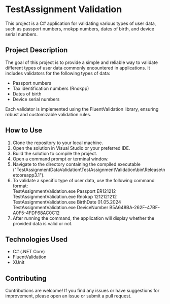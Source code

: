 # TestAssignment Validation

This project is a C# application for validating various types of user data, such as passport numbers, rnokpp numbers, dates of birth, and device serial numbers.

## Project Description

The goal of this project is to provide a simple and reliable way to validate different types of user data commonly encountered in applications. It includes validators for the following types of data:

- Passport numbers
- Tax identification numbers (Rnokpp)
- Dates of birth
- Device serial numbers

Each validator is implemented using the FluentValidation library, ensuring robust and customizable validation rules.

## How to Use

1. Clone the repository to your local machine.
2. Open the solution in Visual Studio or your preferred IDE.
3. Build the solution to compile the project.
4. Open a command prompt or terminal window.
5. Navigate to the directory containing the compiled executable ("TestAssignmentDataValidation\TestAssignmentValidation\bin\Release\netcoreapp3.1").
6. To validate a specific type of user data, use the following command format:             
  TestAssignmentValidation.exe Passport ER121212              
  TestAssignmentValidation.exe Rnokpp 1212121212               
  TestAssignmentValidation.exe BirthDate 01.05.2024                
  TestAssignmentValidation.exe DeviceNumber B5A648BA-262F-47BF-A0F5-4FDF68AC0C12                
8. After running the command, the application will display whether the provided data is valid or not.


## Technologies Used

- C# (.NET Core)
- FluentValidation
- XUnit

## Contributing

Contributions are welcome! If you find any issues or have suggestions for improvement, please open an issue or submit a pull request.
